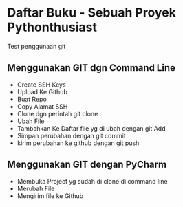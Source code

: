 # Daftar Buku - Sebuah Proyek Pythonthusiast
Test penggunaan git

## Menggunakan GIT dgn Command Line
- Create SSH Keys
- Upload Ke Github
- Buat Repo
- Copy Alamat SSH
- Clone dgn perintah git clone <alamat>
- Ubah File
- Tambahkan Ke Daftar file yg di ubah dengan git Add
- Simpan perubahan dengan git commit
- kirim perubahan ke github dengan git push

## Menggunakan GIT dengan PyCharm
- Membuka Project yg sudah di clone di command line
- Merubah File
- Mengirim file ke Github
